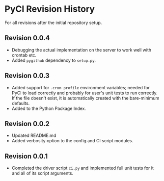 # PyCI Revision History

For all revisions after the initial repository setup.

## Revision 0.0.4

- Debugging the actual implementation on the server to work well with crontab etc.
- Added `pygithub` dependency to `setup.py`.

## Revision 0.0.3

- Added support for `.cron_profile` environment variables; needed for PyCI to load correctly and probably for user's unit tests to run correctly. If the file doesn't exist, it is automatically created with the bare-minimum defaults.
- Added to the Python Package Index.

## Revision 0.0.2

- Updated README.md
- Added verbosity option to the config and CI script modules.

## Revision 0.0.1

- Completed the driver script `ci.py` and implemented full unit tests for it and all of its script arguments.
